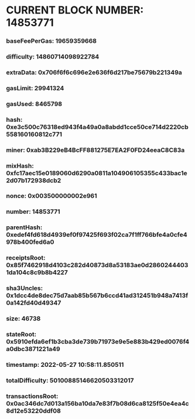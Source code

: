 # CURRENT BLOCK NUMBER: 14853771

### baseFeePerGas: 19659359668
### difficulty: 14860714098922784
### extraData: 0x706f6f6c696e2e636f6d217be75679b221349a
### gasLimit: 29941324
### gasUsed: 8465798
### hash: 0xe3c500c76318ed943f4a49a0a8abdd1cce50ce714d2220cb558160160812c771
### miner: 0xab3B229eB4BcFF881275E7EA2F0FD24eeaC8C83a
### mixHash: 0xfc17aec15e0189060d6290a0811a104906105355c433bac1e2d07b172938dcb2
### nonce: 0x003500000002e961
### number: 14853771
### parentHash: 0xedef4fd618d4939ef0f97425f693f02ca7f1ff766bfe4a0cfe4978b400fed6a0
### receiptsRoot: 0x85f7462918d4103c282d40873d8a53183ae0d28602444031da104c8c9b8b4227
### sha3Uncles: 0x1dcc4de8dec75d7aab85b567b6ccd41ad312451b948a7413f0a142fd40d49347
### size: 46738
### stateRoot: 0x5910efda6ef1b3cba3de739b71973e9e5e883b429ed0076f4a0dbc3871221a49
### timestamp: 2022-05-27 10:58:11.850511
### totalDifficulty: 50100885146620503312017
### transactionsRoot: 0x0ac346dc7d013a156ba10da7e83f7b08d6ca8125f50e4ea4c8d12e53220ddf08
